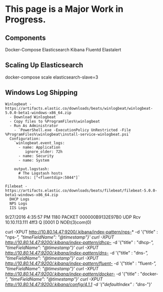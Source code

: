 # This page is a Major Work in Progress.

## Components
Docker-Compose
  Elasticsearch
  Kibana
  Fluentd
  Elastalert



## Scaling Up Elasticsearch
docker-compose scale elasticsearch-slave=3

## Windows Log Shipping
    Winlogbeat - https://artifacts.elastic.co/downloads/beats/winlogbeat/winlogbeat-5.0.0-beta1-windows-x86_64.zip
      - Download Winlogbeat
      - Copy files to %ProgramFiles%\winlogbeat
      - Run As Administrator
        - `PowerShell.exe -ExecutionPolicy UnRestricted -File %ProgramFiles%\winlogbeat\install-service-winlogbeat.psi`
      Configuration:
        `winlogbeat.event_logs:
          - name: Application
             ignore_older: 72h
          - name: Security
          - name: System

        output.logstash:
          # The Logstash hosts
          hosts: ["<fluentdip>:5044"]`

    Filebeat - https://artifacts.elastic.co/downloads/beats/filebeat/filebeat-5.0.0-beta1-windows-x86_64.zip
      DHCP Logs
      NPS Logs
      IIS Logs


9/27/2016 4:35:57 PM 1180 PACKET  000000B9132E97B0 UDP Rcv 10.10.113.111   4ff3   Q [0001   D   NOEt(3)com(0)

curl -XPUT http://10.80.14.47:9200/.kibana/index-pattern/nps-* -d '{"title" : "nps-*",  "timeFieldName": "@timestamp"}'
curl -XPUT http://10.80.14.47:9200/.kibana/index-pattern/dhcp-* -d '{"title" : "dhcp-*",  "timeFieldName": "@timestamp"}'
curl -XPUT http://10.80.14.47:9200/.kibana/index-pattern/dns-* -d '{"title" : "dns-*",  "timeFieldName": "@timestamp"}'
curl -XPUT http://10.80.14.47:9200/.kibana/index-pattern/fluent-* -d '{"title" : "fluent-*",  "timeFieldName": "@timestamp"}'
curl -XPUT http://10.80.14.47:9200/.kibana/index-pattern/docker-* -d '{"title" : "docker-*",  "timeFieldName": "@timestamp"}'
curl -XPUT http://10.80.14.47:9200/.kibana/config/4.1.1 -d '{"defaultIndex" : "dns-*"}'
